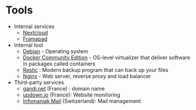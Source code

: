 # Tools


- Internal services
   - [Nextcloud](https://nextcloud.com)
   - [Framapad](https://framapad.org/en)
- Internal tool
   - [Debian](https://www.debian.org) - Operating system
   - [Docker Community Edition](https://www.docker.com) - OS-level virtualizer that deliver software in packages called containers
   - [Restic](https://restic.net) : Modern backup program that can back up your files
   - [Nginx](https://www.nginx.com) - Web server, reverse proxy and load balancer
- Third-party services
    - [gandi.net](https://www.gandi.net/en) (France) : domain name 
    - [updown.io](https://updown.io) (France): Website monitoring
    - [Infomaniak Mail](https://www.infomaniak.com/en/hosting/service-mail/ecosystem) (Switzerland): Mail management 
